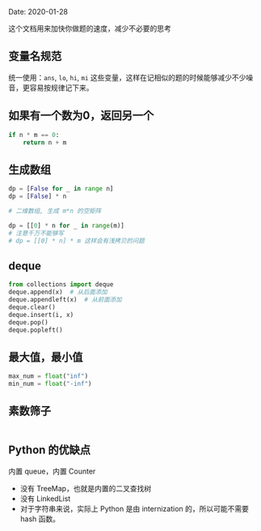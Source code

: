 Date: 2020-01-28

这个文档用来加快你做题的速度，减少不必要的思考

## 变量名规范

统一使用：`ans`, `lo`, `hi`, `mi` 这些变量，这样在记相似的题的时候能够减少不少噪音，更容易按规律记下来。

## 如果有一个数为0，返回另一个

```py
if n * m == 0:
    return n + m
```

## 生成数组

```py
dp = [False for _ in range n]
dp = [False] * n

# 二维数组, 生成 m*n 的空矩阵

dp = [[0] * n for _ in range(m)]
# 注意千万不能够写
# dp = [[0] * n] * m 这样会有浅拷贝的问题
```

## deque

```py
from collections import deque
deque.append(x)  # 从后面添加
deque.appendleft(x)  # 从前面添加
deque.clear()
deque.insert(i, x)
deque.pop()
deque.popleft()
```

## 最大值，最小值

```py
max_num = float("inf")
min_num = float("-inf")
```

## 素数筛子

```py
```

## Python 的优缺点

内置 queue，内置 Counter

- 没有 TreeMap，也就是内置的二叉查找树
- 没有 LinkedList
- 对于字符串来说，实际上 Python 是由 internization 的，所以可能不需要 hash 函数。                   